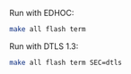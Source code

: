 Run with EDHOC:

```bash
make all flash term
```

Run with DTLS 1.3:

```bash
make all flash term SEC=dtls
```
